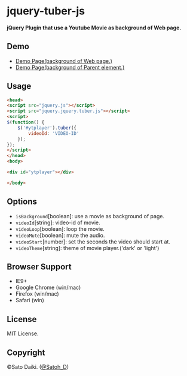 jquery-tuber-js
===============

__jQuery Plugin that use a Youtube Movie as background of Web page.__

## Demo

- [Demo Page(background of Web page.)](https://dl.dropboxusercontent.com/u/21601359/140610_tuberjs/test01.html)
- [Demo Page(background of Parent element.)](https://dl.dropboxusercontent.com/u/21601359/140610_tuberjs/test02.html)

## Usage

```html
<head>
<script src="jquery.js"></script>
<script src="jquery.jquery.tuber.js"></script>
<script>
$(function() {
	$('#ytplayer').tuber({
		videoId: 'VIDEO-ID'
	});
});
</script>
</head>
<body>

<div id="ytplayer"></div>

</body>
```

## Options

- `isBackground`[boolean]: use a movie as background of page.
- `videoId`[string]: video-id of movie.
- `videoLoop`[boolean]: loop the movie.
- `videoMute`[boolean]: mute the audio.
- `videoStart`[number]: set the seconds the video should start at.
- `videoTheme`[string]: theme of movie player.('dark' or 'light')

## Browser Support

- IE9+
- Google Chrome (win/mac)
- Firefox (win/mac)
- Safari (win)

## License

MIT License.

## Copyright

©Sato Daiki. ([@Satoh_D](https://twitter.com/Satoh_D))
